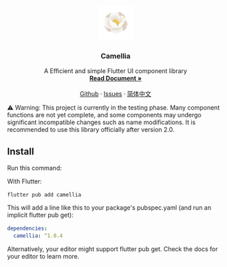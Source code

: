 <!--suppress CheckImageSize -->
<br />

<p align="center">
  <a href="https://github.com/zhaoswen/camellia/raw/main/resource/logo.png">
    <img src="https://github.com/zhaoswen/camellia/raw/main/resource/logo.png" alt="Logo" width="80px" height="80px">
  </a>

<h3 align="center">Camellia</h3>
  <p align="center">
    A Efficient and simple Flutter UI component library
    <br />
    <a href="https://pro.zhaosw.site/docs/camellia/quick-start"><strong>Read Document »</strong></a>
    <br />
    <br />
    <a href="https://github.com/zhaoswen/camellia">Github</a>
     · 
    <a href="https://github.com/zhaoswen/camellia/issues">Issues</a>
     · 
    <a href="https://github.com/zhaoswen/camellia/blob/main/doc/Readme_CN.md">简体中文</a>
  </p>

⚠️ Warning: This project is currently in the testing phase. Many component functions are not yet complete, and some components may undergo significant incompatible changes such as name modifications. It is recommended to use this library officially after version 2.0.

## Install

Run this command:

With Flutter:

```shell
flutter pub add camellia
```

This will add a line like this to your package's pubspec.yaml (and run an implicit flutter pub get):

```yaml
dependencies:
  camellia: ^1.0.4
```

Alternatively, your editor might support flutter pub get. Check the docs for your editor to learn more.

